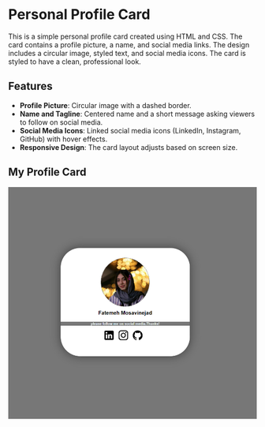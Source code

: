 # Personal Profile Card

This is a simple personal profile card created using HTML and CSS. The card contains a profile picture, a name, and social media links. The design includes a circular image, styled text, and social media icons. The card is styled to have a clean, professional look.

## Features

- **Profile Picture**: Circular image with a dashed border.
- **Name and Tagline**: Centered name and a short message asking viewers to follow on social media.
- **Social Media Icons**: Linked social media icons (LinkedIn, Instagram, GitHub) with hover effects.
- **Responsive Design**: The card layout adjusts based on screen size.

## My Profile Card
![pic](https://github.com/Ftymusvy/profile_Html-Css/blob/main/img.png)

